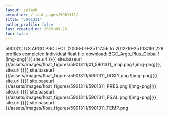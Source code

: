 ```yaml
---
layout: splash
permalink: /float_pages/5901311/
title: "5901311"
author_profile: false
last_created_on: 2025-09-26
toc: false
---
```

 
5901311: US ARGO PROJECT (2006-09-25T17:56 to 2012-10-25T13:19)
229 profiles completed
Individual float file download: [BGC_Argo_Plus_Global](https://ftp.soest.hawaii.edu/bgc_argo_plus/Individual_Floats/outliers_removed/5901311_Sprof_processed.nc)
![img-png]({{ site.url }}{{ site.baseurl }}/assets/images/float_figures/5901311/01_5901311_map.png
![img-png]({{ site.url }}{{ site.baseurl }}/assets/images/float_figures/5901311/5901311_DOXY.png
![img-png]({{ site.url }}{{ site.baseurl }}/assets/images/float_figures/5901311/5901311_PRES.png
![img-png]({{ site.url }}{{ site.baseurl }}/assets/images/float_figures/5901311/5901311_PSAL.png
![img-png]({{ site.url }}{{ site.baseurl }}/assets/images/float_figures/5901311/5901311_TEMP.png
